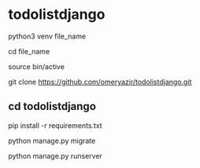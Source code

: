 # todolistdjango


python3 venv file_name

cd file_name

source bin/active 

git clone https://github.com/omeryazir/todolistdjango.git

cd todolistdjango
--
pip install -r requirements.txt

python manage.py migrate

python manage.py runserver
